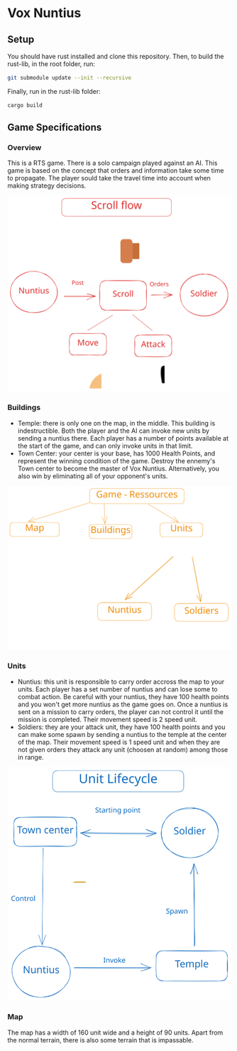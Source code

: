 # Vox Nuntius

## Setup

You should have rust installed and clone this repository. Then, to build the rust-lib, in the root folder, run:

```bash
git submodule update --init --recursive
```

Finally, run in the rust-lib folder:

```bash
cargo build
```

## Game Specifications

### Overview

This is a RTS game. There is a solo campaign played against an AI.
This game is based on the concept that orders and information take some time to propagate. The player sould take the travel time into account when making strategy decisions.

![Flow of the game](./images/scroll.svg)

### Buildings

- Temple: there is only one on the map, in the middle. This building is indestructible. Both the player and the AI can invoke new units by sending a nuntius there. Each player has a number of points available at the start of the game, and can only invoke units in that limit.
- Town Center: your center is your base, has 1000 Health Points, and represent the winning condition of the game. Destroy the ennemy's Town center to become the master of Vox Nuntius. Alternatively, you also win by eliminating all of your opponent's units.

![Ressources](./images/ressources.svg)

### Units

- Nuntius: this unit is responsible to carry order accross the map to your units. Each player has a set number of nuntius and can lose some to combat action. Be careful with your nuntius, they have 100 health points and you won't get more nuntius as the game goes on. Once a nuntius is sent on a mission to carry orders, the player can not control it until the mission is completed. Their movement speed is 2 speed unit.
- Soldiers: they are your attack unit, they have 100 health points and you can make some spawn by sending a nuntius to the temple at the center of the map. Their movement speed is 1 speed unit and when they are not given orders they attack any unit (choosen at random) among those in range.

![Units](./images/unit.svg)

### Map

The map has a width of 160 unit wide and a height of 90 units. Apart from the normal terrain, there is also some terrain that is impassable.

